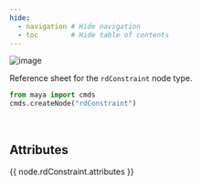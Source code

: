 ```yaml
---
hide:
  - navigation # Hide navigation
  - toc        # Hide table of contents
---
```


![image](https://user-images.githubusercontent.com/2152766/101984234-f12d8880-3c77-11eb-8a7b-6f3054e1ef63.png)

Reference sheet for the `rdConstraint` node type.

```py
from maya import cmds
cmds.createNode("rdConstraint")
```

<br>

## Attributes

{{ node.rdConstraint.attributes }}
